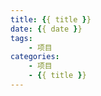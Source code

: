 ```yaml
---
title: {{ title }}
date: {{ date }}  
tags:
    - 项目
categories:
    - 项目
    - {{ title }}
---
```

